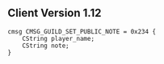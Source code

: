 ## Client Version 1.12

```rust,ignore
cmsg CMSG_GUILD_SET_PUBLIC_NOTE = 0x234 {
    CString player_name;    
    CString note;    
}

```
